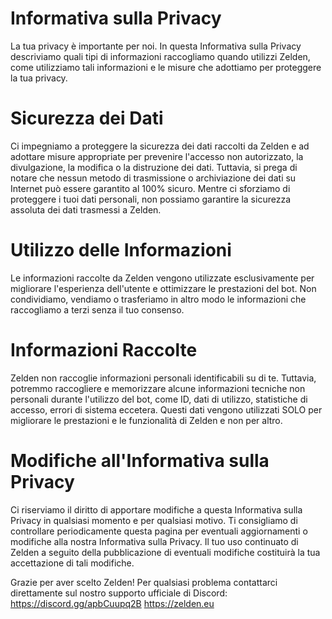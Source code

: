 # Informativa sulla Privacy

La tua privacy è importante per noi. In questa Informativa sulla Privacy descriviamo quali tipi di informazioni raccogliamo quando utilizzi Zelden, come utilizziamo tali informazioni e le misure che adottiamo per proteggere la tua privacy.

# **Sicurezza dei Dati**

Ci impegniamo a proteggere la sicurezza dei dati raccolti da Zelden e ad adottare misure appropriate per prevenire l'accesso non autorizzato, la divulgazione, la modifica o la distruzione dei dati. Tuttavia, si prega di notare che nessun metodo di trasmissione o archiviazione dei dati su Internet può essere garantito al 100% sicuro. Mentre ci sforziamo di proteggere i tuoi dati personali, non possiamo garantire la sicurezza assoluta dei dati trasmessi a Zelden.

# **Utilizzo delle Informazioni**

Le informazioni raccolte da Zelden vengono utilizzate esclusivamente per migliorare l'esperienza dell'utente e ottimizzare le prestazioni del bot. Non condividiamo, vendiamo o trasferiamo in altro modo le informazioni che raccogliamo a terzi senza il tuo consenso.

# **Informazioni Raccolte**

Zelden non raccoglie informazioni personali identificabili su di te. Tuttavia, potremmo raccogliere e memorizzare alcune informazioni tecniche non personali durante l'utilizzo del bot, come ID, dati di utilizzo, statistiche di accesso, errori di sistema eccetera. Questi dati vengono utilizzati SOLO per migliorare le prestazioni e le funzionalità di Zelden e non per altro.

# **Modifiche all'Informativa sulla Privacy**

Ci riserviamo il diritto di apportare modifiche a questa Informativa sulla Privacy in qualsiasi momento e per qualsiasi motivo. Ti consigliamo di controllare periodicamente questa pagina per eventuali aggiornamenti o modifiche alla nostra Informativa sulla Privacy. Il tuo uso continuato di Zelden a seguito della pubblicazione di eventuali modifiche costituirà la tua accettazione di tali modifiche.

Grazie per aver scelto Zelden!
Per qualsiasi problema contattarci direttamente sul nostro supporto ufficiale di Discord: https://discord.gg/apbCuupq2B
https://zelden.eu
